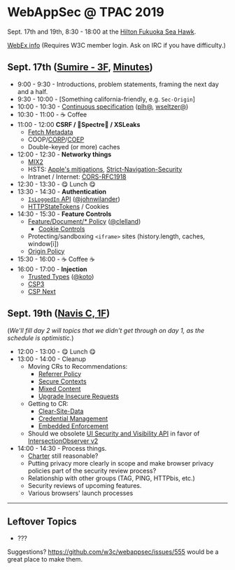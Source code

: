 # WebAppSec @ TPAC 2019

Sept. 17th and 19th, 8:30 - 18:00 at the [Hilton Fukuoka Sea Hawk](https://www3.hilton.com/en/hotels/japan/hilton-fukuoka-sea-hawk-FUKHIHI/index.html).

[WebEx info](https://www.w3.org/2019/09/webappsec-tpac.html) (Requires W3C member login.  Ask on IRC if you have difficulty.)

## Sept. 17th ([Sumire - 3F](https://www.w3.org/2019/09/TPAC/schedule.html#map), [Minutes](https://cryptpad.w3ctag.org/code/#/2/code/edit/dzuWzpkucqW3VtOzc13CAoMZ/))

* 9:00 - 9:30 - Introductions, problem statements, framing the next day and a half.
* 9:30 - 10:00 - [Something california-friendly, e.g. `Sec-Origin`]
* 10:00 - 10:30 - [Continuous specification](https://www.w3.org/wiki/Evergreen_Standards) ([plh@](https://github.com/plh), [wseltzer@](https://github.com/wseltzer))
* 10:30 - 11:00 - ☕ Coffee
* 11:00 - 12:00 **CSRF / 👻Spectre👻 / XSLeaks**
  * [Fetch Metadata](https://github.com/w3c/webappsec-fetch-metadata)
  * COOP/[CORP](https://fetch.spec.whatwg.org/#cross-origin-resource-policy-header)/[COEP](https://github.com/mikewest/corpp)
  * Double-keyed (or more) caches
* 12:00 - 12:30 - **Networky things**
  * [MIX2](https://w3c.github.io/webappsec-mixed-content/level2.html)
  * HSTS: [Apple's mitigations](https://webkit.org/blog/8146/protecting-against-hsts-abuse/), [Strict-Navigation-Security](https://github.com/mikewest/strict-navigation-security)
  * Intranet / Internet: [CORS-RFC1918](https://wicg.github.io/cors-rfc1918/)
* 12:30 - 13:30 - 😋 Lunch 😋
* 13:30 - 14:30 - **Authentication**
  * [`IsLoggedIn` API](https://lists.w3.org/Archives/Public/public-webappsec/2019Sep/0004.html) ([@johnwilander](https://github.com/johnwilander))
  * [HTTPStateTokens](https://github.com/mikewest/http-state-tokens) / Cookies
* 14:30 - 15:30 - **Feature Controls**
  * [Feature/Document/* Policy](https://www.w3.org/TR/feature-policy/) ([@clelland](https://github.com/clelland))
    * [Cookie Controls](https://github.com/w3c/webappsec-feature-policy/issues/85)
  * Protecting/sandboxing `<iframe>` sites (history.length, caches, window[i])
  * [Origin Policy](https://wicg.github.io/origin-policy/)
* 15:30 - 16:00 - ☕ Coffee ☕
* 16:00 - 17:00 - **Injection**
  * [Trusted Types](https://github.com/WICG/trusted-types) ([@koto](https://github.com/koto))
  * [CSP3](https://github.com/w3c/webappsec-csp)
  * [CSP Next](https://github.com/mikewest/csp-next)

## Sept. 19th ([Navis C, 1F](https://www.w3.org/2019/09/TPAC/schedule.html#map)) 

(_We'll fill day 2 will topics that we didn't get through on day 1, as the schedule is optimistic._)

* 12:00 - 13:00 - 😋 Lunch 😋
* 13:00 - 14:00 - Cleanup
  * Moving CRs to Recommendations: 
    * [Referrer Policy](https://www.w3.org/TR/referrer-policy/)
    * [Secure Contexts](https://www.w3.org/TR/secure-contexts/)
    * [Mixed Content](https://www.w3.org/TR/mixed-content/)
    * [Upgrade Insecure Requests](https://www.w3.org/TR/upgrade-insecure-requests/)
  * Getting to CR: 
    * [Clear-Site-Data](https://www.w3.org/TR/clear-site-data/)
    * [Credential Management](https://www.w3.org/TR/credential-management/)
    * [Embedded Enforcement](https://www.w3.org/TR/csp-embedded-enforcement/)
  * Should we obsolete [UI Security and Visibility API](https://www.w3.org/TR/UISecurity/) in favor of [IntersectionObserver v2](https://w3c.github.io/IntersectionObserver/v2/)
* 14:00 - 14:30 - Process things.
    * [Charter](https://www.w3.org/2019/03/webappsec-2019-charter.html) still reasonable?
    * Putting privacy more clearly in scope and make browser privacy policies part of the security review process?
    * Relationship with other groups (TAG, PING, HTTPbis, etc.)
    * Security reviews of upcoming features.
    * Various browsers' launch processes

---

## Leftover Topics

* ???
    
Suggestions? https://github.com/w3c/webappsec/issues/555 would be a great place to make them.
